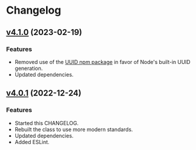 # Changelog

## [v4.1.0](https://github.com/neonexus/fixted/compare/v4.0.1...v4.1.0) (2023-02-19)

### Features

* Removed use of the [UUID npm package](https://www.npmjs.com/package/uuid) in favor of Node's built-in UUID generation.
* Updated dependencies.

## [v4.0.1](https://github.com/neonexus/fixted/compare/v3.0.4...v4.0.1) (2022-12-24)

### Features

* Started this CHANGELOG.
* Rebuilt the class to use more modern standards.
* Updated dependencies.
* Added ESLint.
